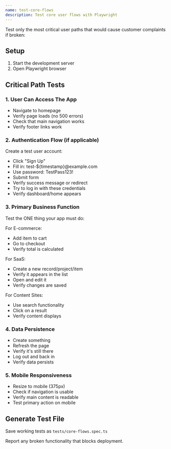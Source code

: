 ```yaml
---
name: test-core-flows
description: Test core user flows with Playwright
---
```


Test only the most critical user paths that would cause customer complaints if broken:

## Setup
1. Start the development server
2. Open Playwright browser

## Critical Path Tests

### 1. User Can Access The App
- Navigate to homepage
- Verify page loads (no 500 errors)
- Check that main navigation works
- Verify footer links work

### 2. Authentication Flow (if applicable)
Create a test user account:
- Click "Sign Up"
- Fill in: test-${timestamp}@example.com
- Use password: TestPass123!
- Submit form
- Verify success message or redirect
- Try to log in with these credentials
- Verify dashboard/home appears

### 3. Primary Business Function
Test the ONE thing your app must do:

For E-commerce:
- Add item to cart
- Go to checkout
- Verify total is calculated

For SaaS:
- Create a new record/project/item
- Verify it appears in the list
- Open and edit it
- Verify changes are saved

For Content Sites:
- Use search functionality
- Click on a result
- Verify content displays

### 4. Data Persistence
- Create something
- Refresh the page
- Verify it's still there
- Log out and back in
- Verify data persists

### 5. Mobile Responsiveness
- Resize to mobile (375px)
- Check if navigation is usable
- Verify main content is readable
- Test primary action on mobile

## Generate Test File
Save working tests as `tests/core-flows.spec.ts`

Report any broken functionality that blocks deployment.
